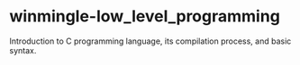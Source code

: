 # winmingle-low_level_programming
Introduction  to C programming language, its compilation process, and basic syntax.
